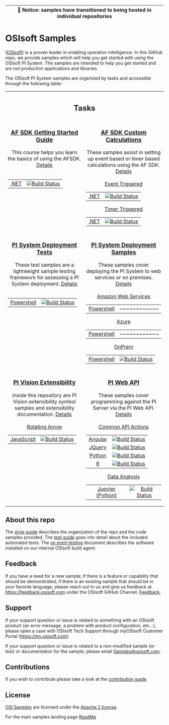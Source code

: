 | :loudspeaker: **Notice**: samples have transitioned to being hosted in individual repositories |
| ---------------------------------------------------------------------------------------------- |

# OSIsoft Samples

([OSIsoft](https://www.osisoft.com/)) is a proven leader in enabling operation intelligence. In this GitHub repo, we provide samples which will help you get started with using the OSIsoft PI System. The samples are intended to help you get started and are not production applications and libraries.

The OSIsoft PI System samples are organized by tasks and accessible through the following table:

<table align="middle" width="100%">
  <tr>
    <th align="middle" colspan="2">
      <h2>Tasks</h2>
    </th>
  </tr>
  <tr>
    <td align="middle" valign="top" width="50%">
      <h3>
        <a href="https://github.com/osisoft/AF-SDK-Getting-Started-Guide/">
          AF SDK Getting Started Guide
        </a>
      </h3>
      This course helps you learn the basics of using the AFSDK.
      <a href="https://github.com/osisoft/AF-SDK-Getting-Started-Guide">
        Details
      </a>
      <br />
      <br />
      <table align="middle">
        <tr>
          <td align="middle">
            <a href="https://github.com/osisoft/AF-SDK-Getting-Started-Guide/">
              .NET
            </a>
          </td>
          <td align="middle">
            <a href="https://dev.azure.com/osieng/engineering/_build/latest?definitionId=2251&branchName=main">
              <img
                src="https://dev.azure.com/osieng/engineering/_apis/build/status/product-readiness/PI-System/AF-SDK-Getting-Started-Guide?branchName=main"
                alt="Build Status"
              />
            </a>
          </td>
        </tr>
      </table>
    </td>
    <td align="middle" valign="top" width="50%">
      <h3>
        <a href="docs/AF-SDK-Custom-Calculations-Docs/"> AF SDK Custom Calculations </a>
      </h3>
      These samples assist in setting up event based or timer based calculations using the AF SDK.
      <a href="docs/AF-SDK-Custom-Calculations-Docs/"> Details </a>
      <br />
      <br />
      <a href="https://github.com/osisoft/sample-afsdk-event_triggered_calculation-dotnet"> Event Triggered </a>
      <table align="middle">
        <tr>
          <td align="middle">
            <a href="https://github.com/osisoft/sample-afsdk-event_triggered_calculation-dotnet">
              .NET
            </a>
          </td>
          <td align="middle">
            <a href="https://dev.azure.com/osieng/engineering/_build/latest?definitionId=3928&branchName=main">
              <img
                src="https://dev.azure.com/osieng/engineering/_apis/build/status/product-readiness/PI-System/aveva.sample-afsdk-event_triggered_calculation-dotnet?branchName=main"
                alt="Build Status"
              />
            </a>
          </td>
        </tr>
      </table>
      <a href="https://github.com/osisoft/sample-afsdk-timer_triggered_calculation-dotnet"> Timer Triggered </a>
      <table>
        <tr>
          <td align="middle">
            <a href="https://github.com/osisoft/sample-afsdk-timer_triggered_calculation-dotnet">
              .NET
            </a>
          </td>
          <td align="middle">
            <a href="https://dev.azure.com/osieng/engineering/_build/latest?definitionId=3927&branchName=main">
              <img
                src="https://dev.azure.com/osieng/engineering/_apis/build/status/product-readiness/PI-System/aveva.sample-afsdk-timer_triggered_calculation-dotnet?branchName=main"
                alt="Build Status"
              />
            </a>
          </td>
        </tr>
      </table>
    </td>
  </tr>
  <tr>
    <td align="middle" valign="top" width="50%">
      <h3>
        <a href="https://github.com/osisoft/sample-pi_core-pi_core_deployment_tests-powershell">
          PI System Deployment Tests
        </a>
      </h3>
      These test samples are a lightweight sample testing framework for
      assessing a PI System deployment.
      <a href="https://github.com/osisoft/sample-pi_core-pi_core_deployment_tests-powershell">
        Details
      </a>
      <br />
      <br />
      <table align="middle">
        <tr>
          <td align="middle">
            <a href="https://github.com/osisoft/sample-pi_core-pi_core_deployment_tests-powershell">
              Powershell
            </a>
          </td>
          <td align="middle">
            <a href="https://dev.azure.com/osieng/engineering/_build/latest?definitionId=437&branchName=master">
              <img
                src="https://dev.azure.com/osieng/engineering/_apis/build/status/PI%20System%20Deployment%20Tests/PI%20System%20Deployment%20Tests%20Sprint%20Build?branchName=master"
                alt="Build Status"
              />
            </a>
          </td>
        </tr>
      </table>
    </td>
    <td align="middle" valign="top" width="50%">
      <h3>
        <a href="docs/PI-Core-Deployment-Docs/">
          PI System Deployment Samples
        </a>
      </h3>
      These samples cover deploying the PI System to web services or on
      premises.
      <a href="/docs/PI-Core-Deployment-Docs/"> Details </a>
      <br />
      <br />
      <a href="https://github.com/osisoft/sample-pi_core-deployment_aws-powershell"> Amazon Web Services </a>
      <table align="middle">
        <tr>
          <td align="middle">
            <a href="https://github.com/osisoft/sample-pi_core-deployment_aws-powershell">
              Powershell
            </a>
          </td>
          <td align="middle">~~~~~~~~~~~~</td>
        </tr>
      </table>
      <a href="https://github.com/osisoft/sample-pi_core-deployment_azure-powershell"> Azure </a>
      <table>
        <tr>
          <td align="middle">
            <a href="https://github.com/osisoft/sample-pi_core-deployment_azure-powershell">
              Powershell
            </a>
          </td>
          <td align="middle">~~~~~~~~~~~~</td>
        </tr>
      </table>
      <a href="https://github.com/osisoft/sample-pi_core-deployment_on_prem-powershell"> OnPrem </a>
      <table>
        <tr>
          <td align="middle">
            <a href="https://github.com/osisoft/sample-pi_core-deployment_on_prem-powershell">
              Powershell
            </a>
          </td>
          <td align="middle">
            <a href="https://dev.azure.com/osieng/engineering/_build/latest?definitionId=3087&repoName=osisoft%2Fsample-pi_core-deployment_on_prem-powershell&branchName=main">
              <img
                src="https://dev.azure.com/osieng/engineering/_apis/build/status/product-readiness/PI-System/osisoft.sample-pi_core-deployment_on_prem-powershell?repoName=osisoft%2Fsample-pi_core-deployment_on_prem-powershell&branchName=main"
                alt="Build Status"
              />
            </a>
          </td>
        </tr>
      </table>
    </td>
  </tr>
  <tr>
    <td align="middle" valign="top" width="50%">
      <h3>
        <a href="docs/PI-Vision-Extensibility-Docs/">
          PI Vision Extensibility
        </a>
      </h3>
      Inside this repository are PI Vision extensibility symbol samples and
      extensibility documentation.
      <a href="docs/PI-Vision-Extensibility-Docs/"> Details </a>
      <br />
      <br />
      <a href="https://github.com/osisoft/sample-pi_vision_extensibility-rotating_arrow-js"> Rotating Arrow </a>
      <table align="middle">
        <tr>
          <td align="middle">
            <a href="https://github.com/osisoft/sample-pi_vision_extensibility-rotating_arrow-js">
              JavaScript
            </a>
          </td>
          <td align="middle">
            <a href="https://dev.azure.com/osieng/engineering/_build?definitionId=1311&branchName=47718_ExtensibilitySample">
              <img
                src="https://dev.azure.com/osieng/engineering/_apis/build/status/PI%20Vision/extensibility-sample.unit-tests?branchName=47718_ExtensibilitySample"
                alt="Build Status"
              />
            </a>
          </td>
        </tr>
      </table>
    </td>
    <td align="middle" valign="top" width="50%">
      <h3>
        <a href="docs/PI-Web-API-Docs/"> PI Web API </a>
      </h3>
      These samples cover programming against the PI Server via the PI Web API.
      <a href="docs/PI-Web-API-Docs/"> Details </a>
      <br />
      <br />
      <a href="https://github.com/osisoft/OSI-Samples-PI-System/blob/main/docs/PI-Web-API-Docs/COMMON_ACTION_README.md">
          Common API Actions
        </a>
      <table align="middle">
        <tr>
          <td align="middle">
            <a href="https://github.com/osisoft/sample-pi_web_api-common_actions-angular">
              Angular
            </a>
          </td>
          <td align="middle">
            <a href="https://dev.azure.com/osieng/engineering/_build/latest?definitionId=2647&repoName=osisoft%2Fsample-pi_web_api-common_actions-angular&branchName=main">
              <img
                src="https://dev.azure.com/osieng/engineering/_apis/build/status/product-readiness/PI-System/osisoft.sample-pi_web_api-common_actions-angular?repoName=osisoft%2Fsample-pi_web_api-common_actions-angular&branchName=main"
                alt="Build Status"
              />
            </a>
          </td>
        </tr>
        <tr>
          <td align="middle">
            <a href="https://github.com/osisoft/sample-pi_web_api-common_actions-jquery">
              JQuery
            </a>
          </td>
          <td align="middle">
            <a href="https://dev.azure.com/osieng/engineering/_build/latest?definitionId=2662&repoName=osisoft%2Fsample-pi_web_api-common_actions-jquery&branchName=main"
            >
              <img
                src="https://dev.azure.com/osieng/engineering/_apis/build/status/product-readiness/PI-System/osisoft.sample-pi_web_api-common_actions-jquery?repoName=osisoft%2Fsample-pi_web_api-common_actions-jquery&branchName=main"
                alt="Build Status"
              />
            </a>
          </td>
        </tr>
        <tr>
          <td align="middle">
            <a href="https://github.com/osisoft/sample-pi_web_api-common_actions-python">
              Python
            </a>
          </td>
          <td align="middle">
            <a href="https://dev.azure.com/osieng/engineering/_build/latest?definitionId=2663&repoName=osisoft%2Fsample-pi_web_api-common_actions-python&branchName=main">
              <img
                src="https://dev.azure.com/osieng/engineering/_apis/build/status/product-readiness/PI-System/osisoft.sample-pi_web_api-common_actions-python?repoName=osisoft%2Fsample-pi_web_api-common_actions-python&branchName=main"
                alt="Build Status"
              />
            </a>
          </td>
        </tr>
        <tr>
          <td align="middle">
            <a href="https://github.com/osisoft/sample-pi_web_api-common_actions-r">
              R
            </a>
          </td>
          <td align="middle">
            <a href="https://dev.azure.com/osieng/engineering/_build/latest?definitionId=2664&repoName=osisoft%2Fsample-pi_web_api-common_actions-r&branchName=main">
              <img
                src="https://dev.azure.com/osieng/engineering/_apis/build/status/product-readiness/PI-System/osisoft.sample-pi_web_api-common_actions-r?repoName=osisoft%2Fsample-pi_web_api-common_actions-r&branchName=main"
                alt="Build Status"
              />
            </a>
          </td>
        </tr>
        </br>
      </table>
      <a href="https://github.com/osisoft/sample-pi_web_api-data_analysis_jupyter-python">
          Data Analysis
        </a>
      <table>
        <tr>
          <td align="middle">
            <a href="https://github.com/osisoft/sample-pi_web_api-data_analysis_jupyter-python">
              Jupyter (Python)
            </a>
          </td>
          <td align="middle">
            <a href="https://dev.azure.com/osieng/engineering/_build/latest?definitionId=3088&branchName=main">
              <img
                src="https://dev.azure.com/osieng/engineering/_apis/build/status/product-readiness/PI-System/aveva.sample-pi_web_api-data_analysis_jupyter-python?branchName=main"
                alt="Build Status"
              />
            </a>
          </td>
        </tr>
        </br>
      </table>
    </td>
  </tr>
</table>

## About this repo

The [style guide](https://github.com/osisoft/.github/blob/main/STYLE_GUIDE.md) describes the organization of the repo and the code samples provided. The [test guide](https://github.com/osisoft/.github/blob/main/TEST_GUIDE.md) goes into detail about the included automated tests. The [on prem testing](https://github.com/osisoft/.github/blob/main/ON_PREM_TESTING.md) document describes the software installed on our internal OSIsoft build agent.

## Feedback

If you have a need for a new sample; if there is a feature or capability that should be demonstrated; if there is an existing sample that should be in your favorite language; please reach out to us and give us feedback at https://feedback.osisoft.com under the OSIsoft GitHub Channel. [Feedback](https://feedback.osisoft.com/forums/922279-osisoft-github).

## Support

If your support question or issue is related to something with an OSIsoft product (an error message, a problem with product configuration, etc...), please open a case with OSIsoft Tech Support through myOSIsoft Customer Portal (https://my.osisoft.com).

If your support question or issue is related to a non-modified sample (or test) or documentation for the sample; please email Samples@osisoft.com.

## Contributions

If you wish to contribute please take a look at the [contribution guide](https://github.com/osisoft/.github/blob/main/CONTRIBUTING.md).

## License

[OSI Samples](https://github.com/osisoft/OSI-Samples) are licensed under the [Apache 2 license](LICENSE).

For the main samples landing page [ReadMe](https://github.com/osisoft/OSI-Samples)
